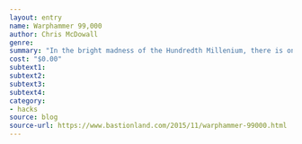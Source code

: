 ```yaml
---
layout: entry 
name: Warphammer 99,000
author: Chris McDowall
genre: 
summary: "In the bright madness of the Hundredth Millenium, there is only Chaos."
cost: "$0.00"
subtext1: 
subtext2: 
subtext3: 
subtext4: 
category:
- hacks
source: blog
source-url: https://www.bastionland.com/2015/11/warphammer-99000.html
---
```

